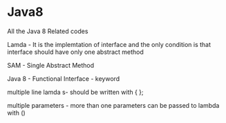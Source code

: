 # Java8
All the Java 8 Related codes

Lamda - It is the implemtation of interface and the only condition is that interface should have only one abstract method

SAM - Single Abstract Method

Java 8 - Functional Interface - keyword

multiple line lamda s- should be written with { };

multiple parameters - more than one parameters can be passed to lambda with ()

